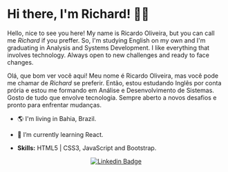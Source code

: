 # Hi there, I'm Richard! 👊😃

Hello, nice to see you here! My name is Ricardo Oliveira, but you can call me *Richard* if you preffer. So, I'm studying English on my own  and I'm graduating in Analysis and Systems Development. I like everything that involves technology. Always open to new challenges and ready to face changes. 

Olá, que bom ver você aqui! Meu nome é Ricardo Oliveira, mas você pode me chamar de *Richard* se preferir. Então, estou estudando Inglês por conta prória e estou me formando em Análise e Desenvolvimento de Sistemas. Gosto de tudo que envolve tecnologia. Sempre aberto a novos desafios e pronto para enfrentar mudanças.


- 🌎 I'm living in Bahia, Brazil.
- 🌱 I’m currently learning React.

- **Skills:** HTML5 | CSS3, JavaScript and Bootstrap.


<p align="center">
<a href="https://www.linkedin.com/in/ricardo-barbosa-oliveira/" target="blank"><img alt="Linkedin Badge" src="https://img.shields.io/badge/-Ricardo%20Oliveira-563D7C?style=flat-square&logo=Linkedin&logoColor=white&link=https://www.linkedin.com/in/yuri-mutti-0418bb1aa/"/></a>





